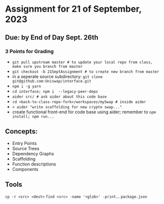 # Assignment for 21 of September, 2023
## Due: by End of Day Sept. 26th

### 3 Points for Grading

* `git pull upstream master # to update your local repo from class, make sure you branch from master` 
* `git checkout -b 21SeptAssignment # to create new branch from master`
* in a seperate source subdirectory: `git clone git@github.com:Uniswap/interface.git`
* `npm i -g yarn`
* `cd interface; npm i  --legacy-peer-deps`
* `aider src/ # ask aider about this code base`
* `cd <back-to-class-repo-fork>/workspaces/mySwap # inside aider`
* `> aider "write scaffolding for new crypto swap..."`
* create functional front-end for code base using aider; remember to `npm install; npm run...`

## Concepts:
* Entry Points
* Source Trees
* Dependency Graphs
* Scaffolding
* Function descriptions
* Components

## Tools
`cp -r <src> <dest>`
`find <src> -name '<glob>' -print`...
`package.json`
